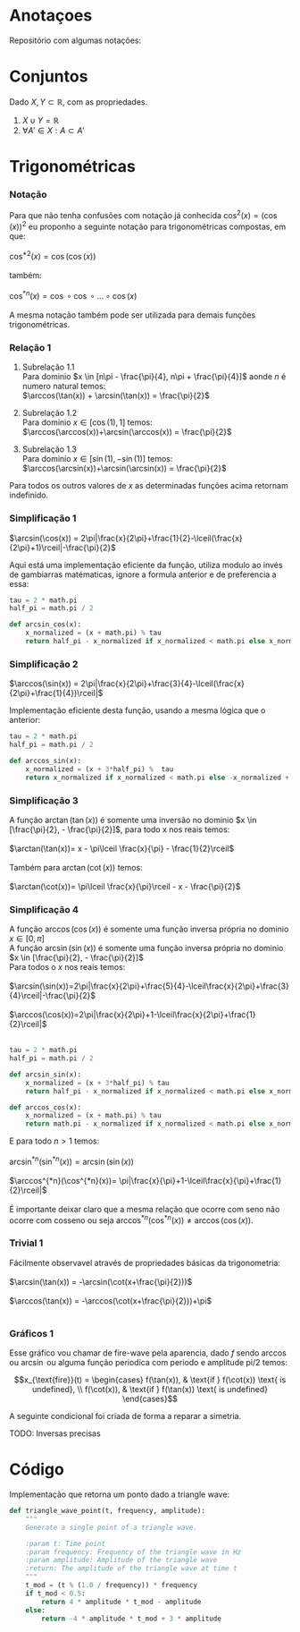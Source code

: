 # Anotaçoes

Repositório com algumas notações:

# Conjuntos
Dado $X, Y \subset \mathbb{R}$, com as propriedades.
 1. $X \cup Y = \mathbb{R}$
 2. $\forall A' \in X: A \subset A'$


# Trigonométricas

### Notação
Para que não tenha confusões com notação já conhecida $\cos^2(x)=(\cos(x))^2$ eu proponho a seguinte notação
para trigonométricas compostas, em que: <br/><br/>
$\cos^{*2}(x)=\cos(\cos(x))$ <br/><br/>
também: <br/><br/>
$\cos^{*n}(x)=\cos \circ \cos \circ ... \circ \cos(x)$
<br/><br/>
A mesma notação também pode ser utilizada para demais funções trigonométricas. <br/>

### Relação 1
1.  Subrelação 1.1 \
Para dominio $x \in [n\pi - \frac{\pi}{4}, n\pi + \frac{\pi}{4}]$ aonde $n$ é numero natural temos: <br/>
 $\arccos(\tan(x)) + \arcsin(\tan(x)) = \frac{\pi}{2}$  <br/>

2.  Subrelação 1.2 \
 Para dominio $x \in [\cos(1), 1]$ temos: <br/>
 $\arccos(\arccos(x))+\arcsin(\arccos(x)) = \frac{\pi}{2}$  <br/>

3.  Subrelação 1.3 \
 Para dominio $x \in [\sin(1), -\sin(1)]$ temos: <br/>
 $\arccos(\arcsin(x))+\arcsin(\arcsin(x)) = \frac{\pi}{2}$  <br/>

Para todos os outros valores de $x$ as determinadas funções acima retornam indefinido.

### Simplificação 1
$\arcsin(\cos(x)) = 2\pi|\frac{x}{2\pi}+\frac{1}{2}-\lceil(\frac{x}{2\pi}+1)\rceil|-\frac{\pi}{2}$

Aqui está uma implementação eficiente da função, utiliza modulo ao invés de gambiarras matématicas, ignore a formula anterior e de preferencia a essa:
```python
tau = 2 * math.pi
half_pi = math.pi / 2

def arcsin_cos(x):
    x_normalized = (x + math.pi) % tau
    return half_pi - x_normalized if x_normalized < math.pi else x_normalized - 3*half_pi
```


### Simplificação 2
$\arccos(\sin(x)) = 2\pi|\frac{x}{2\pi}+\frac{3}{4}-\lceil(\frac{x}{2\pi}+\frac{1}{4})\rceil|$

Implementação eficiente desta função, usando a mesma lógica que o anterior:
```python
tau = 2 * math.pi
half_pi = math.pi / 2

def arccos_sin(x):
    x_normalized = (x + 3*half_pi) %  tau
    return x_normalized if x_normalized < math.pi else -x_normalized + tau
```

### Simplificação 3
A função $\arctan(\tan(x))$  é somente uma inversão no dominio $x \in [\frac{\pi}{2}, - \frac{\pi}{2}]$, para todo x nos reais temos: <br/><br/>
$\arctan(\tan(x))= x - \pi\lceil \frac{x}{\pi} - \frac{1}{2}\rceil$ <br/><br/>
Também para $\arctan(\cot(x))$ temos: <br/><br/>
$\arctan(\cot(x))= \pi\lceil \frac{x}{\pi}\rceil - x - \frac{\pi}{2}$ <br/>

### Simplificação 4
A função $\arccos(\cos(x))$ é somente uma função inversa própria no dominio $x \in [0, \pi]$ \
A função $\arcsin(\sin(x))$ é somente uma função inversa própria no dominio $x \in [\frac{\pi}{2}, - \frac{\pi}{2}]$ \
Para todos o $x$ nos reais temos: <br/><br/>
$\arcsin(\sin(x))=2\pi|\frac{x}{2\pi}+\frac{5}{4}-\lceil\frac{x}{2\pi}+\frac{3}{4}\rceil|-\frac{\pi}{2}$ <br/><br/>
$\arccos(\cos(x))=2\pi|\frac{x}{2\pi}+1-\lceil\frac{x}{2\pi}+\frac{1}{2}\rceil|$ <br/><br/>

```python
tau = 2 * math.pi
half_pi = math.pi / 2

def arcsin_sin(x):
    x_normalized = (x + 3*half_pi) % tau
    return half_pi - x_normalized if x_normalized < math.pi else x_normalized - 3*half_pi

def arccos_cos(x):
    x_normalized = (x + math.pi) % tau
    return math.pi - x_normalized if x_normalized < math.pi else x_normalized - math.pi
```

E para todo $n>1$ temos: <br/><br/>
$\arcsin^{*n}(\sin^{*n}(x))= \arcsin(\sin(x))$  <br/><br/>
$\arccos^{*n}(\cos^{*n}(x))= \pi|\frac{x}{\pi}+1-\lceil\frac{x}{\pi}+\frac{1}{2}\rceil|$  <br/><br/>
É importante deixar claro que a mesma relação que ocorre com seno não ocorre com cosseno ou seja $\arccos^{*n}(\cos^{*n}(x)) \neq \arccos(\cos(x))$.

### Trivial 1
Fácilmente observavel através de propriedades básicas da trigonometria: <br/><br/>
$\arcsin(\tan(x)) = -\arcsin(\cot(x+\frac{\pi}{2}))$  <br/><br/>
$\arccos(\tan(x)) = -\arccos(\cot(x+\frac{\pi}{2}))+\pi$ <br/><br/>

### Gráficos 1
Esse gráfico vou chamar de fire-wave pela aparencia, dado $f$ sendo $\arccos$ ou $\arcsin$ ou alguma função periodica com periodo e amplitude pi/2 temos:

$$x_{\text{fire}}(t) = \begin{cases} 
    f(\tan(x)), & \text{if } f(\cot(x)) \text{ is undefined}, \\
    f(\cot(x)), & \text{if } f(\tan(x)) \text{ is undefined}
\end{cases}$$

A seguinte condicional foi criada de forma a reparar a simetria.

TODO: Inversas precisas

# Código 
Implementação que retorna um ponto dado a triangle wave:
```python 
def triangle_wave_point(t, frequency, amplitude):
    """
    Generate a single point of a triangle wave.

    :param t: Time point
    :param frequency: Frequency of the triangle wave in Hz
    :param amplitude: Amplitude of the triangle wave
    :return: The amplitude of the triangle wave at time t
    """
    t_mod = (t % (1.0 / frequency)) * frequency
    if t_mod < 0.5:
        return 4 * amplitude * t_mod - amplitude
    else:
        return -4 * amplitude * t_mod + 3 * amplitude
```


